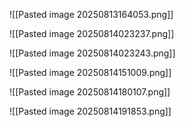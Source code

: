 
![[Pasted image 20250813164053.png]]

![[Pasted image 20250814023237.png]]

![[Pasted image 20250814023243.png]]

![[Pasted image 20250814151009.png]]

![[Pasted image 20250814180107.png]]

![[Pasted image 20250814191853.png]]